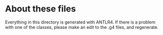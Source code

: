 # About these files

Everything in this directory is generated with ANTLR4. If there is a problem with one of the classes, please make an edit to the .g4 files, and regenerate.